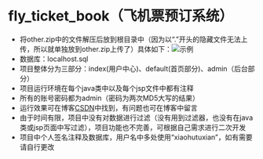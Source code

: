 # fly_ticket_book（飞机票预订系统）
- 将other.zip中的文件解压后放到根目录中（因为以“.”开头的隐藏文件无法上传，所以就单独放到other.zip上传了）具体如下：![示例](https://github.com/xiaohutuchong/fly_ticket_book/blob/master/test.png)
- 数据库：localhost.sql
- 项目整体分为三部分：index(用户中心)、default(首页部分)、admin（后台部分）
- 项目运行环境在每个java类中以及每个jsp文件中都有注释
- 所有的账号密码都为admin（密码为两次MD5大写的结果）
- 运行效果可在博客[CSDN](https://blog.csdn.net/qq_38741963/article/details/93890389)中找到，有问题也可在博客中留言
- 由于时间有限，项目中没有对数据进行过滤（没有用到过滤器，也没有在java类或jsp页面中写过滤），项目功能也不完善，可根据自己需求进行二次开发
- 项目中个人签名注释及数据库，用户名中多处使用“xiaohutuxian”，如有需要请自行更改
